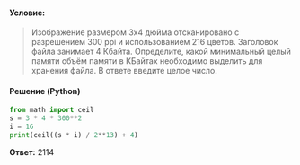 #### Условие:
> Изображение размером 3х4 дюйма отсканировано с разрешением 300 ppi и использованием 216 цветов. Заголовок файла занимает 4 Кбайта. Определите, какой минимальный целый памяти объём памяти в КБайтах необходимо выделить для хранения файла. В ответе введите целое число.

#### Решение (Python)
```python
from math import ceil
s = 3 * 4 * 300**2
i = 16
print(ceil((s * i) / 2**13) + 4)
```

**Ответ:** 2114
